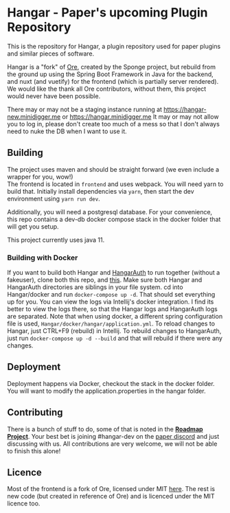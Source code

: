 # Hangar - Paper's upcoming Plugin Repository

This is the repository for Hangar, a plugin repository used for paper plugins and similar pieces of software.

Hangar is a "fork" of [Ore](https://github.com/SpongePowered/Ore), created by the Sponge project, 
but rebuild from the ground up using the Spring Boot Framework in Java for the backend, and nuxt (and vuetify) for the frontend (which is partially server rendered).
We would like the thank all Ore contributors, without them, this project would never have been possible.

There may or may not be a staging instance running at https://hangar-new.minidigger.me or https://hangar.minidigger.me
It may or may not allow you to log in, please don't create too much of a mess so that I don't always need to nuke the DB when I want to use it.

## Building

The project uses maven and should be straight forward (we even include a wrapper for you, wow!)  
The frontend is located in `frontend` and uses webpack. You will need yarn to build that. Initially install dependencies via `yarn`, then start the dev environment using `yarn run dev`.

Additionally, you will need a postgresql database. For your convenience, this repo contains a dev-db docker compose stack in the docker folder that will get you setup.

This project currently uses java 11.

### Building with Docker
If you want to build both Hangar and [HangarAuth](https://github.com/MiniDigger/HangarAuth)
to run together (without a fakeuser), clone both this repo, and [this](https://github.com/PaperMC/HangarAuth).
Make sure both Hangar and HangarAuth directories are siblings in your file system. cd into Hangar/docker and run `docker-compose up -d`. That should set everything up for you. You can view the logs via Intellij's docker integration.
I find its better to view the logs there, so that the Hangar logs and HangarAuth logs are separated. 
Note that when using docker, a different spring configuration file is used, `Hangar/docker/hangar/application.yml`. To reload changes to Hangar, just CTRL+F9 (rebuild) in Intellij. To rebuild changes to HangarAuth, just run `docker-compose up -d --build` 
and that will rebuild if there were any changes.

## Deployment

Deployment happens via Docker, checkout the stack in the docker folder. You will want to modify the application.properties in the hangar folder.

## Contributing

There is a bunch of stuff to do, some of that is noted in the [**Roadmap Project**](https://github.com/PaperMC/Hangar/projects/1). 
Your best bet is joining #hangar-dev on the [paper discord](https://discord.gg/papermc) and just discussing with us.
All contributions are very welcome, we will not be able to finish this alone!

## Licence

Most of the frontend is a fork of Ore, licensed under MIT [here](https://github.com/SpongePowered/Ore/blob/staging/LICENSE.txt). 
The rest is new code (but created in reference of Ore) and is licenced under the MIT licence too.
